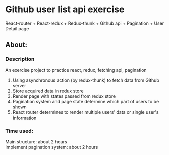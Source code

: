 # Github user list api exercise

React-router + React-redux + Redux-thunk + Github api + Pagination + User Detail page

## About:
### Description

An exercise project to practice react, redux, fetching api, pagination
1. Using asynchronous action (by redux-thunk) to fetch data from Github server
2. Store acquired data in redux store
3. Render page with states passed from redux store
4. Pagination system and page state determine which part of users to be shown
5. React router determines to render multiple users' data or single user's information
 

### Time used:
Main structure: about 2 hours  
Implement pagination system: about 2 hours
